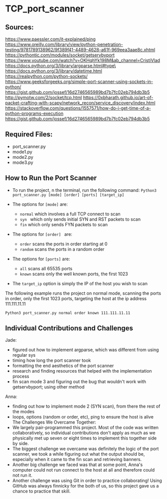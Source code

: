 # TCP_port_scanner

## Sources:
https://www.paessler.com/it-explained/ping
https://www.oreilly.com/library/view/python-penetration-testing/9781789138962/9f389f41-4489-4628-a61f-969eea3aae8c.xhtml
https://pythontic.com/modules/socket/getservbyport
https://www.youtube.com/watch?v=OKHqhYk198M&ab_channel=CristiVlad
https://docs.python.org/3/library/argparse.html#type\
https://docs.python.org/3/library/datetime.html
https://realpython.com/python-sockets/
https://www.geeksforgeeks.org/simple-port-scanner-using-sockets-in-python/
https://gist.github.com/jossef/16d2746565989bd7b7fc02eb794db3b5
http://pymotw.com/2/socket/tcp.html
https://0xbharath.github.io/art-of-packet-crafting-with-scapy/network_recon/service_discovery/index.html
https://stackoverflow.com/questions/1557571/how-do-i-get-time-of-a-python-programs-execution
https://gist.github.com/jossef/16d2746565989bd7b7fc02eb794db3b5 

## Required Files: 
- port_scanner.py
- mode1.py
- mode2.py
- mode3.py

## How to Run the Port Scanner
- To run the project, n the terminal, run the following command:
```Python3 port_scanner.py [mode] [order] [ports] [target_ip]```

- The options for `[mode]` are: 
    - `normal` which involves a full TCP connect to scan
    - `syn ` which only sends initial SYN and RST packets to scan
    - `fin` which only sends FYN packets to scan
- The options for `[order] ` are:
    - `order` scans the ports in order starting at 0
    - `random` scans the ports in a random order
- The options for `[ports]` are:
    - `all` scans all 65535 ports
    - `known` scans only the well known ports, the first 1023
- The `target_ip` option is simply the IP of the host you wish to scan

The following example runs the project on normal mode, scanning the ports in order, only the first 1023 ports, targeting the host at the ip address 111.111.11.11

```Python3 port_scanner.py normal order known 111.111.11.11```

## Individual Contributions and Challenges 
Jade:
- figured out how to implement argparse, which was different from using regular sys 
- timing how long the port scanner took 
- formatting the end aesthetics of the port scanner
- research and finding resources that helped with the implementation process 
- fin scan mode 3 and figuring out the bug that wouldn't work with getservbyport; using other method 

Anna:
- finding out how to implement mode 2 (SYN scan), from there the rest of the modes 
- loops, options (random or order, etc), ping to ensure the host is alive 
The Challenges We Overcame Together:
- We largely pair-programmed this project. Most of the code was written collaboratively, so individual contributions don't apply as much as we physically met up seven or eight times to implement this together side by side. 
- The biggest challenge we overcame was definitely the logic of the port scanner, we took a while figuring out what the output should be, especially when it came to the fin scan and retrieving banners. 
- Another big challenge we faced was that at some point, Anna's computer could not run connect to the host at all and therefore could not run it. 
- Another challenge was using Git in order to practice collaborating! Using GitHub was always finnicky for the both of us, so this project gave us a chance to practice that skill. 

